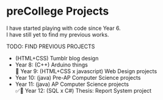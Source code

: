 # preCollege Projects
I have started playing with code since Year 6.</br>
I have still yet to find my previous works.

TODO: FIND PREVIOUS PROJECTS</br>
- (HTML+CSS) Tumblr blog design <GONE>
- Year 8:  (C++) Arduino things</br>
:red_circle: Year 9:  (HTML+CSS x javascript) Web Design projects</br>
- Year 10: (java) Pre-AP Computer Science projects
- Year 11: (java) AP Computer Science projects</br>
:white_check_mark::red_circle: Year 12: (SQL x C#) Thesis: Report System project
